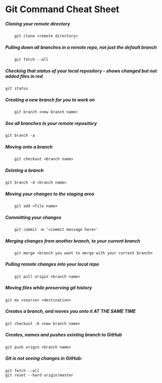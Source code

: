 # Git Command Cheat Sheet

##### Cloning your remote directory
        git clone <remote directory>

##### Pulling down all branches in a remote repo, not just the default branch
        git fetch --all

##### Checking that status of your local repository - shows changed but not added files in red
	git status

##### Creating a new branch for you to work on
        git branch <new branch name>

##### See all branches in your remote repository
	git branch -a

##### Moving onto a branch
        git checkout <branch name>

##### Deleting a branch
	git branch -d <branch name>

##### Moving your changes to the staging area
        git add <file name>

##### Committing your changes
        git commit -m '<commit message here>'

##### Merging changes from another branch, to your current branch
        git merge <branch you want to merge with your current branch>

##### Pulling remote changes into your local repo
        git pull origin <branch name>

##### Moving files while preserving git history
	git mv <source> <destination>

##### Creates a branch, and moves you onto it AT THE SAME TIME
	git checkout -b <new branch name>

##### Creates, names and pushes existing branch to GitHub
	git push origin <branch name>

##### Git is not seeing changes in GitHub:
	git fetch --all
	git reset --hard origin/master
